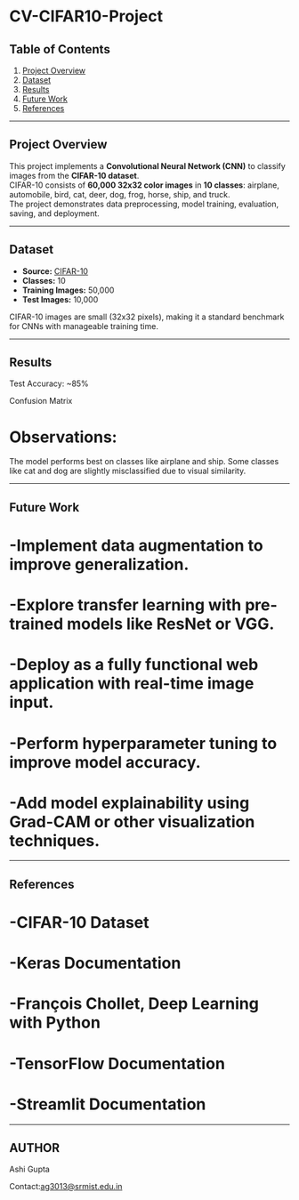 # CV-CIFAR10-Project

## Table of Contents
1. [Project Overview](#project-overview)
2. [Dataset](#dataset)
3. [Results](#results)
4. [Future Work](#future-work)
5. [References](#references)

---

## Project Overview
This project implements a **Convolutional Neural Network (CNN)** to classify images from the **CIFAR-10 dataset**.  
CIFAR-10 consists of **60,000 32x32 color images** in **10 classes**: airplane, automobile, bird, cat, deer, dog, frog, horse, ship, and truck.  
The project demonstrates data preprocessing, model training, evaluation, saving, and deployment.

---

## Dataset
- **Source:** [CIFAR-10](https://www.cs.toronto.edu/~kriz/cifar.html)  
- **Classes:** 10  
- **Training Images:** 50,000  
- **Test Images:** 10,000  

CIFAR-10 images are small (32x32 pixels), making it a standard benchmark for CNNs with manageable training time.

---

## Results

Test Accuracy: ~85%

Confusion Matrix

<!-- replace with actual path if needed -->

# Observations:

The model performs best on classes like airplane and ship.
Some classes like cat and dog are slightly misclassified due to visual similarity.


---
## Future Work

# -Implement data augmentation to improve generalization.
# -Explore transfer learning with pre-trained models like ResNet or VGG.
# -Deploy as a fully functional web application with real-time image input.
# -Perform hyperparameter tuning to improve model accuracy.
# -Add model explainability using Grad-CAM or other visualization techniques.

---

## References

# -CIFAR-10 Dataset
# -Keras Documentation
# -François Chollet, Deep Learning with Python
# -TensorFlow Documentation
# -Streamlit Documentation

---
 ## AUTHOR
 
Ashi Gupta

Contact:ag3013@srmist.edu.in


